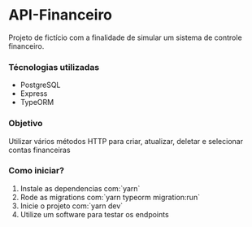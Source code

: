 # API-Financeiro

Projeto de fictício com a finalidade de simular um sistema de controle financeiro.

<h3>
  Técnologias utilizadas
</h3>
<ul>
  <li>PostgreSQL</li>
  <li>Express</li>
  <li>TypeORM</li>
</ul>

### Objetivo

Utilizar vários métodos HTTP para criar, atualizar, deletar e selecionar contas financeiras

<h3>
  Como iniciar?
</h3>
<ol>
  <li>Instale as dependencias com:`yarn`</li>
  <li>Rode as migrations com:`yarn typeorm migration:run`</li>
  <li>Inicie o projeto com:`yarn dev`</li>
  <li>Utilize um software para testar os endpoints</li>
</ol>